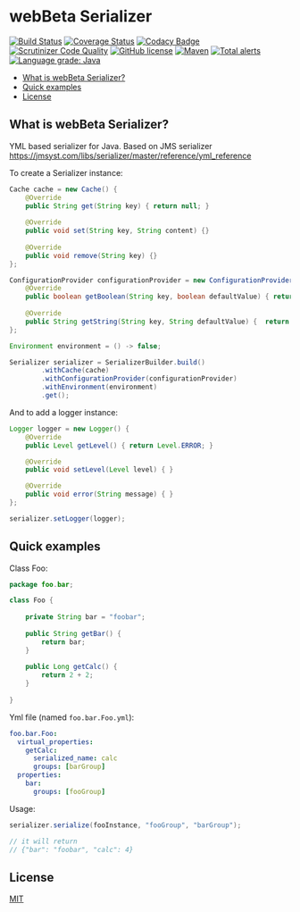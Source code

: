 # webBeta Serializer

[![Build Status](https://travis-ci.org/webbeta/Serializer.svg?branch=master)](https://travis-ci.org/webbeta/Serializer)
[![Coverage Status](https://codecov.io/gh/webbeta/Serializer/branch/master/graph/badge.svg)](https://codecov.io/gh/webbeta/Serializer)
[![Codacy Badge](https://api.codacy.com/project/badge/Grade/cc4bdde6e4434963be65533dc32907ac)](https://app.codacy.com/app/mowcixo/Serializer?utm_source=github.com&utm_medium=referral&utm_content=webbeta/Serializer&utm_campaign=Badge_Grade_Settings)
[![Scrutinizer Code Quality](https://scrutinizer-ci.com/g/webbeta/Serializer/badges/quality-score.png?b=master)](https://scrutinizer-ci.com/g/webbeta/Serializer/?branch=master)
[![GitHub license](https://img.shields.io/badge/License-MIT-yellow.svg)](LICENSE)
[![Maven](https://img.shields.io/maven-central/v/es.webbeta/serializer.svg)](http://mvnrepository.com/artifact/es.webbeta/serializer)
[![Total alerts](https://img.shields.io/lgtm/alerts/g/webbeta/Serializer.svg?logo=lgtm&logoWidth=18)](https://lgtm.com/projects/g/webbeta/Serializer/alerts/)
[![Language grade: Java](https://img.shields.io/lgtm/grade/java/g/webbeta/Serializer.svg?logo=lgtm&logoWidth=18)](https://lgtm.com/projects/g/webbeta/Serializer/context:java)

* [What is webBeta Serializer?](#what-is-webbeta-serializer?)
* [Quick examples](#quick-examples)
* [License](#license)

## What is webBeta Serializer?

YML based serializer for Java. Based on JMS serializer https://jmsyst.com/libs/serializer/master/reference/yml_reference

To create a Serializer instance:

```java
Cache cache = new Cache() {
    @Override
    public String get(String key) { return null; }
    
    @Override
    public void set(String key, String content) {}
    
    @Override
    public void remove(String key) {}
};

ConfigurationProvider configurationProvider = new ConfigurationProvider() {
    @Override
    public boolean getBoolean(String key, boolean defaultValue) { return true; }
    
    @Override
    public String getString(String key, String defaultValue) {  return ""; }
};

Environment environment = () -> false;

Serializer serializer = SerializerBuilder.build()
        .withCache(cache)
        .withConfigurationProvider(configurationProvider)
        .withEnvironment(environment)
        .get();
```

And to add a logger instance:

```java
Logger logger = new Logger() {
    @Override
    public Level getLevel() { return Level.ERROR; }

    @Override
    public void setLevel(Level level) { }

    @Override
    public void error(String message) { }
};

serializer.setLogger(logger);
```
## Quick examples

Class Foo:

```java
package foo.bar;

class Foo {
    
    private String bar = "foobar";
    
    public String getBar() {
        return bar;
    }
    
    public Long getCalc() {
        return 2 + 2;
    }
    
}

```

Yml file (named ```foo.bar.Foo.yml```):

```yaml
foo.bar.Foo:
  virtual_properties:
    getCalc:
      serialized_name: calc
      groups: [barGroup]
  properties:
    bar:
      groups: [fooGroup]

```

Usage:

```java
serializer.serialize(fooInstance, "fooGroup", "barGroup");

// it will return
// {"bar": "foobar", "calc": 4}
```

## License

[MIT](LICENSE)
